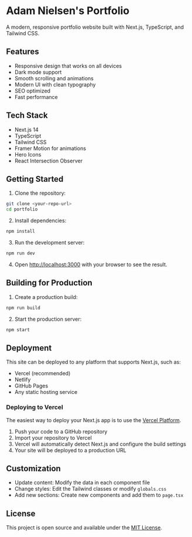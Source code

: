 # Adam Nielsen's Portfolio

A modern, responsive portfolio website built with Next.js, TypeScript, and Tailwind CSS.

## Features

- Responsive design that works on all devices
- Dark mode support
- Smooth scrolling and animations
- Modern UI with clean typography
- SEO optimized
- Fast performance

## Tech Stack

- Next.js 14
- TypeScript
- Tailwind CSS
- Framer Motion for animations
- Hero Icons
- React Intersection Observer

## Getting Started

1. Clone the repository:
```bash
git clone <your-repo-url>
cd portfolio
```

2. Install dependencies:
```bash
npm install
```

3. Run the development server:
```bash
npm run dev
```

4. Open [http://localhost:3000](http://localhost:3000) with your browser to see the result.

## Building for Production

1. Create a production build:
```bash
npm run build
```

2. Start the production server:
```bash
npm start
```

## Deployment

This site can be deployed to any platform that supports Next.js, such as:

- Vercel (recommended)
- Netlify
- GitHub Pages
- Any static hosting service

### Deploying to Vercel

The easiest way to deploy your Next.js app is to use the [Vercel Platform](https://vercel.com/new?utm_medium=default-template&filter=next.js).

1. Push your code to a GitHub repository
2. Import your repository to Vercel
3. Vercel will automatically detect Next.js and configure the build settings
4. Your site will be deployed to a production URL

## Customization

- Update content: Modify the data in each component file
- Change styles: Edit the Tailwind classes or modify `globals.css`
- Add new sections: Create new components and add them to `page.tsx`

## License

This project is open source and available under the [MIT License](LICENSE).
